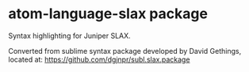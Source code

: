# atom-language-slax package

Syntax highlighting for Juniper SLAX. 

Converted from sublime syntax package developed by David Gethings, located at: https://github.com/dgjnpr/subl.slax.package
